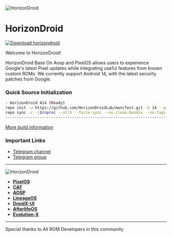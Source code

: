 ![HorizonDroid](https://github.com/zamkara/.github/blob/main/horizon.svg) 

HorizonDroid
===========

[![Download horizondroid](https://img.shields.io/sourceforge/dt/horizondroid.svg)](https://sourceforge.net/projects/horizondroid/files/latest/download)

Welcome to HorizonDroid!

HorizonDroid Base On Aosp and PixelOS allows users to experience Google's latest Pixel updates while integrating useful features from known custom ROMs.
We currently support Android 14, with the latest security patches from Google.

### Quick Source Initialization ###
```bash
- HorizonDroid A14 (Ready)
repo init -u https://github.com/HorizonDroidLab/manifest.git -b 14 --git-lfs
repo sync -c -j$(nproc --all) --force-sync --no-clone-bundle --no-tags
-----------------------------------------------------------------------------
```

[More build information](https://github.com/HorizonDroidLab/manifest)

### Important Links

- [Telegram channel](https://t.me/horizondroid)
- [Telegram group](https://t.me/HorizonDroidChat)

-----------------------------------------------------------------------------
![HorizonDroid](https://github.com/zamkara/.github/blob/main/credit.svg)
 * [**PixelOS**](https://github.com/PixelOS-Fourteen)
 * [**CAF**](https://source.codeaurora.org)
 * [**AOSP**](https://android.googlesource.com)
 * [**LineageOS**](https://github.com/LineageOS)
 * [**DroidX-UI**](https://github.com/DroidX-UI)
 * [**AfterlifeOS**](https://github.com/AfterLifePrjkt13)
 * [**Evolution-X**](https://github.com/Evolution-X)

-----------------------------------------------------------------------------
 Special thanks to All ROM Developers in this community
